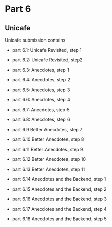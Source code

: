 # Part 6

## Unicafe
Unicafe submission contains
-   part 6.1: Unicafe Revisited, step 1
-   part 6.2: Unicafe Revisited, step2


-   part 6.3: Anecdotes, step 1
-   part 6.4: Anecdotes, step 2
-   part 6.5: Anecdotes, step 3
-   part 6.6: Anecdotes, step 4
-   part 6.7: Anecdotes, step 5
-   part 6.8: Anecdotes, step 6

-   part 6.9 Better Anecdotes, step 7
-   part 6.10 Better Anecdotes, step 8
-   part 6.11 Better Anecdotes, step 9
-   part 6.12 Better Anecdotes, step 10
-   part 6.13 Better Anecdotes, step 11

-   part 6.14 Anecdotes and the Backend, step 1
-   part 6.15 Anecdotes and the Backend, step 2

-   part 6.16 Anecdotes and the Backend, step 3
-   part 6.17 Anecdotes and the Backend, step 4
-   part 6.18 Anecdotes and the Backend, step 5

